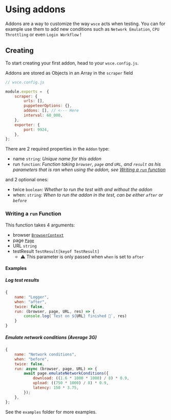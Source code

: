 # Using addons

Addons are a way to customize the way `wsce` acts when testing. You can for example use them to add new conditions such as `Network Emulation`, `CPU Throttling` or even `Login Workflow` !

## Creating
To start creating your first addon, head to your `wsce.config.js`.

Addons are stored as Objects in an Array in the `scraper` field

```js
// wsce.config.js

module.exports =  {
    scraper: {
        urls: [],
        puppeteerOptions: {},
        addons: [], // <--- Here 
        interval: 60_000,
    },
    exporter: {
        port: 9924,
    },
};
```
There are 2 required properties in the `Addon` type:
- name `string`: _Unique name for this addon_
- run `function`: _Function taking `browser`, `page` and `URL`, and `result` as his parameters that is ran when using the addon, see [Writing a `run` function](#writing-a-run-function)_

and 2 optional ones:
- twice `boolean`: _Whether to run the test with and without the addon_
- when: `string`: _When to run the addon in the test, can be either `after` or `before`_

### Writing a `run` Function

This function takes 4 arguments: 
- browser [`BrowserContext`](https://pptr.dev/#?product=Puppeteer&version=v13.0.1&show=api-class-browsercontext)
- page [`Page`](https://pptr.dev/#?product=Puppeteer&version=v13.0.1&show=api-class-page)
- URL `string`
- testResult `TestResult[keyof TestResult]`
    - :warning: This parameter is only passed when `when` is set to `after`


#### Examples

##### Log test results
```js
{
    name: "Logger",
    when: "after",
    twice: false,
    run: (browser, page, URL, res) => {
        console.log(`Test on ${URL} finished 🦄`, res)
    }
}
```

##### Emulate network conditions (Average 3G)

```js
{
    name: "Network conditions",
    when: "before",
    twice: false,
    run: async (browser, page, URL) => {
        await page.emulateNetworkConditions({
            download: ((1.6 * 1000 * 1000) / 8) * 0.9,
            upload: ((750 * 1000) / 8) * 0.9,
            latency: 150 * 3.75,
        });
    },
};
```

See the `examples` folder for more examples.